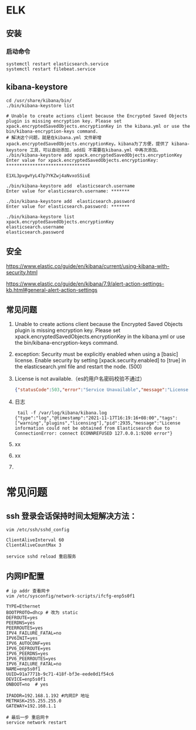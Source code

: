 # ELK

## 安装

### 启动命令

```shell
systemctl restart elasticsearch.service
systemctl restart filebeat.service
```



## kibana-keystore

```shell
cd /usr/share/kibana/bin/
./bin/kibana-keystore list

# Unable to create actions client because the Encrypted Saved Objects plugin is missing encryption key. Please set xpack.encryptedSavedObjects.encryptionKey in the kibana.yml or use the bin/kibana-encryption-keys command.
# 解决这个问题，就是在kibana.yml 文件新增 xpack.encryptedSavedObjects.encryptionKey。kibana为了方便，提供了 kibana-keystore 工具，可以自动添加，add后 不需要在kibana.yml 中再次添加。
./bin/kibana-keystore add xpack.encryptedSavedObjects.encryptionKey
Enter value for xpack.encryptedSavedObjects.encryptionKey: ********************************

E1XL3pvgwYyL47p7YKZwj4aNvxoSSiuE

./bin/kibana-keystore add  elasticsearch.username
Enter value for elasticsearch.username: ******* 

./bin/kibana-keystore add  elasticsearch.password
Enter value for elasticsearch.password: *******

./bin/kibana-keystore list
xpack.encryptedSavedObjects.encryptionKey
elasticsearch.username
elasticsearch.password
```



## 安全

https://www.elastic.co/guide/en/kibana/current/using-kibana-with-security.html

https://www.elastic.co/guide/en/kibana/7.9/alert-action-settings-kb.html#general-alert-action-settings



## 常见问题

1. Unable to create actions client because the Encrypted Saved Objects plugin is missing encryption key. Please set xpack.encryptedSavedObjects.encryptionKey in the kibana.yml or use the bin/kibana-encryption-keys command.

2. exception: Security must be explicitly enabled when using a [basic] license. Enable security by setting [xpack.security.enabled] to [true] in the elasticsearch.yml file and restart the node. (500)

3. License is not available.（es的用户名密码校验不通过）

   ```json
   {"statusCode":503,"error":"Service Unavailable","message":"License is not available."}
   ```

   

4. 日志

   ```shell
    tail -f /var/log/kibana/kibana.log
   {"type":"log","@timestamp":"2021-11-17T16:19:16+08:00","tags":["warning","plugins","licensing"],"pid":2935,"message":"License information could not be obtained from Elasticsearch due to ConnectionError: connect ECONNREFUSED 127.0.0.1:9200 error"}
   ```

   

5. xx

6. xx

7. 

# 常见问题

## ssh 登录会话保持时间太短解决方法：

```shell
vim /etc/ssh/sshd_config

ClientAliveInterval 60
ClientAliveCountMax 3

service sshd reload 重启服务
```

## 内网IP配置

```shell
# ip addr 查看网卡
vim /etc/sysconfig/network-scripts/ifcfg-enp5s0f1

TYPE=Ethernet
BOOTPROTO=dhcp # 改为 static
DEFROUTE=yes
PEERDNS=yes
PEERROUTES=yes
IPV4_FAILURE_FATAL=no
IPV6INIT=yes
IPV6_AUTOCONF=yes
IPV6_DEFROUTE=yes
IPV6_PEERDNS=yes
IPV6_PEERROUTES=yes
IPV6_FAILURE_FATAL=no
NAME=enp5s0f1
UUID=91a7771b-9c71-418f-bf3e-eede0d1f54c6
DEVICE=enp5s0f1
ONBOOT=no  # yes

IPADDR=192.168.1.192 #内网IP 地址
METMASK=255.255.255.0 
GATEWAY=192.168.1.1 

# 最后一步 重启网卡
service network restart 
```

